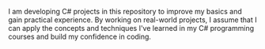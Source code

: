 I am developing C# projects in this repository to improve my basics and gain practical experience. By working on real-world projects, I assume that I can apply the concepts and techniques I've learned in my C# programming courses and build my confidence in coding.
